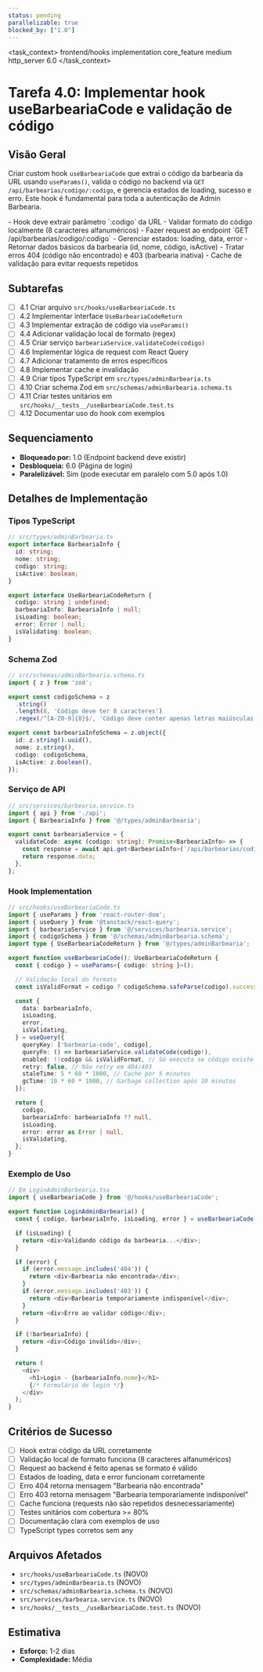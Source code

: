 ```yaml
---
status: pending
parallelizable: true
blocked_by: ["1.0"]
---
```


<task_context>
<domain>frontend/hooks</domain>
<type>implementation</type>
<scope>core_feature</scope>
<complexity>medium</complexity>
<dependencies>http_server</dependencies>
<unblocks>6.0</unblocks>
</task_context>

# Tarefa 4.0: Implementar hook useBarbeariaCode e validação de código

## Visão Geral

Criar custom hook `useBarbeariaCode` que extrai o código da barbearia da URL usando `useParams()`, valida o código no backend via `GET /api/barbearias/codigo/:codigo`, e gerencia estados de loading, sucesso e erro. Este hook é fundamental para toda a autenticação de Admin Barbearia.

<requirements>
- Hook deve extrair parâmetro `:codigo` da URL
- Validar formato do código localmente (8 caracteres alfanuméricos)
- Fazer request ao endpoint `GET /api/barbearias/codigo/:codigo`
- Gerenciar estados: loading, data, error
- Retornar dados básicos da barbearia (id, nome, código, isActive)
- Tratar erros 404 (código não encontrado) e 403 (barbearia inativa)
- Cache de validação para evitar requests repetidos
</requirements>

## Subtarefas

- [ ] 4.1 Criar arquivo `src/hooks/useBarbeariaCode.ts`
- [ ] 4.2 Implementar interface `UseBarbeariaCodeReturn`
- [ ] 4.3 Implementar extração de código via `useParams()`
- [ ] 4.4 Adicionar validação local de formato (regex)
- [ ] 4.5 Criar serviço `barbeariaService.validateCode(codigo)`
- [ ] 4.6 Implementar lógica de request com React Query
- [ ] 4.7 Adicionar tratamento de erros específicos
- [ ] 4.8 Implementar cache e invalidação
- [ ] 4.9 Criar tipos TypeScript em `src/types/adminBarbearia.ts`
- [ ] 4.10 Criar schema Zod em `src/schemas/adminBarbearia.schema.ts`
- [ ] 4.11 Criar testes unitários em `src/hooks/__tests__/useBarbeariaCode.test.ts`
- [ ] 4.12 Documentar uso do hook com exemplos

## Sequenciamento

- **Bloqueado por:** 1.0 (Endpoint backend deve existir)
- **Desbloqueia:** 6.0 (Página de login)
- **Paralelizável:** Sim (pode executar em paralelo com 5.0 após 1.0)

## Detalhes de Implementação

### Tipos TypeScript

```typescript
// src/types/adminBarbearia.ts
export interface BarbeariaInfo {
  id: string;
  nome: string;
  codigo: string;
  isActive: boolean;
}

export interface UseBarbeariaCodeReturn {
  codigo: string | undefined;
  barbeariaInfo: BarbeariaInfo | null;
  isLoading: boolean;
  error: Error | null;
  isValidating: boolean;
}
```

### Schema Zod

```typescript
// src/schemas/adminBarbearia.schema.ts
import { z } from 'zod';

export const codigoSchema = z
  .string()
  .length(8, 'Código deve ter 8 caracteres')
  .regex(/^[A-Z0-9]{8}$/, 'Código deve conter apenas letras maiúsculas e números');

export const barbeariaInfoSchema = z.object({
  id: z.string().uuid(),
  nome: z.string(),
  codigo: codigoSchema,
  isActive: z.boolean(),
});
```

### Serviço de API

```typescript
// src/services/barbearia.service.ts
import { api } from './api';
import { BarbeariaInfo } from '@/types/adminBarbearia';

export const barbeariaService = {
  validateCode: async (codigo: string): Promise<BarbeariaInfo> => {
    const response = await api.get<BarbeariaInfo>(`/api/barbearias/codigo/${codigo}`);
    return response.data;
  },
};
```

### Hook Implementation

```typescript
// src/hooks/useBarbeariaCode.ts
import { useParams } from 'react-router-dom';
import { useQuery } from '@tanstack/react-query';
import { barbeariaService } from '@/services/barbearia.service';
import { codigoSchema } from '@/schemas/adminBarbearia.schema';
import type { UseBarbeariaCodeReturn } from '@/types/adminBarbearia';

export function useBarbeariaCode(): UseBarbeariaCodeReturn {
  const { codigo } = useParams<{ codigo: string }>();

  // Validação local do formato
  const isValidFormat = codigo ? codigoSchema.safeParse(codigo).success : false;

  const {
    data: barbeariaInfo,
    isLoading,
    error,
    isValidating,
  } = useQuery({
    queryKey: ['barbearia-code', codigo],
    queryFn: () => barbeariaService.validateCode(codigo!),
    enabled: !!codigo && isValidFormat, // Só executa se código existe e tem formato válido
    retry: false, // Não retry em 404/403
    staleTime: 5 * 60 * 1000, // Cache por 5 minutos
    gcTime: 10 * 60 * 1000, // Garbage collection após 10 minutos
  });

  return {
    codigo,
    barbeariaInfo: barbeariaInfo ?? null,
    isLoading,
    error: error as Error | null,
    isValidating,
  };
}
```

### Exemplo de Uso

```typescript
// Em LoginAdminBarbearia.tsx
import { useBarbeariaCode } from '@/hooks/useBarbeariaCode';

export function LoginAdminBarbearia() {
  const { codigo, barbeariaInfo, isLoading, error } = useBarbeariaCode();

  if (isLoading) {
    return <div>Validando código da barbearia...</div>;
  }

  if (error) {
    if (error.message.includes('404')) {
      return <div>Barbearia não encontrada</div>;
    }
    if (error.message.includes('403')) {
      return <div>Barbearia temporariamente indisponível</div>;
    }
    return <div>Erro ao validar código</div>;
  }

  if (!barbeariaInfo) {
    return <div>Código inválido</div>;
  }

  return (
    <div>
      <h1>Login - {barbeariaInfo.nome}</h1>
      {/* Formulário de login */}
    </div>
  );
}
```

## Critérios de Sucesso

- [ ] Hook extrai código da URL corretamente
- [ ] Validação local de formato funciona (8 caracteres alfanuméricos)
- [ ] Request ao backend é feito apenas se formato é válido
- [ ] Estados de loading, data e error funcionam corretamente
- [ ] Erro 404 retorna mensagem "Barbearia não encontrada"
- [ ] Erro 403 retorna mensagem "Barbearia temporariamente indisponível"
- [ ] Cache funciona (requests não são repetidos desnecessariamente)
- [ ] Testes unitários com cobertura >= 80%
- [ ] Documentação clara com exemplos de uso
- [ ] TypeScript types corretos sem any

## Arquivos Afetados

- `src/hooks/useBarbeariaCode.ts` (NOVO)
- `src/types/adminBarbearia.ts` (NOVO)
- `src/schemas/adminBarbearia.schema.ts` (NOVO)
- `src/services/barbearia.service.ts` (NOVO)
- `src/hooks/__tests__/useBarbeariaCode.test.ts` (NOVO)

## Estimativa

- **Esforço:** 1-2 dias
- **Complexidade:** Média
